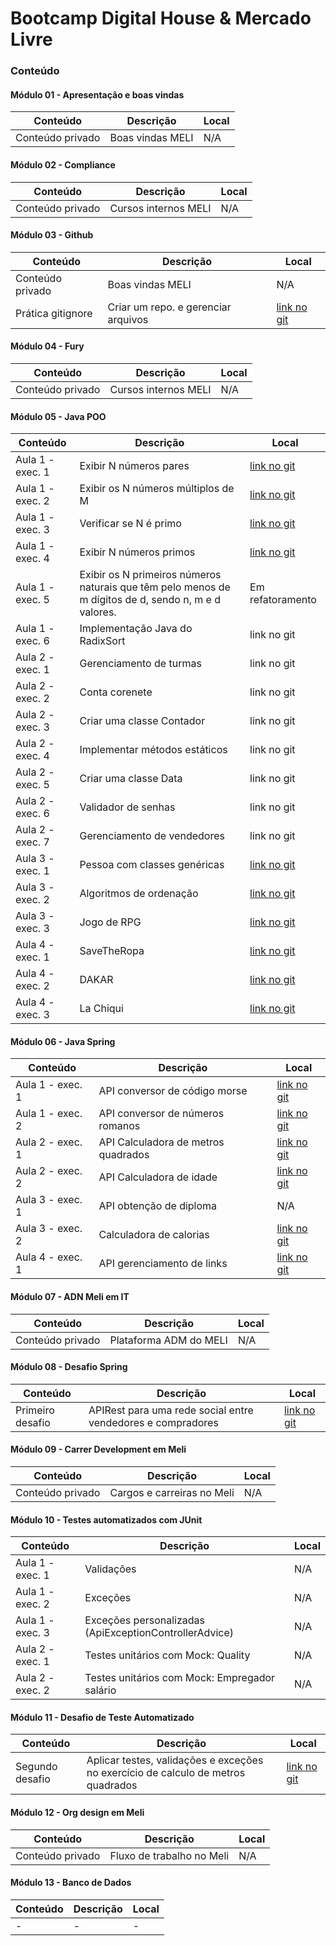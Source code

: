 # Bootcamp Digital House & Mercado Livre


### Conteúdo

#### Módulo 01 - Apresentação e boas vindas

| Conteúdo | Descrição | Local |
|--|--|--|
| Conteúdo privado | Boas vindas MELI | N/A |


#### Módulo 02 - Compliance

| Conteúdo | Descrição | Local |
|--|--|--|
| Conteúdo privado | Cursos internos MELI | N/A |


#### Módulo 03 - Github

| Conteúdo | Descrição | Local |
|--|--|--|
| Conteúdo privado | Boas vindas MELI | N/A |
|Prática gitignore | Criar um repo. e gerenciar arquivos | [link no git](https://github.com/joseraimundomeli/bootcamp-meli/tree/master/modulo03-github/exercicio-gitignore) |


#### Módulo 04 - Fury

| Conteúdo | Descrição | Local |
|--|--|--|
| Conteúdo privado | Cursos internos MELI | N/A |


#### Módulo 05 - Java POO

| Conteúdo | Descrição | Local |
|--|--|--|
| Aula 1 - exec. 1  | Exibir N números pares | [link no git](https://github.com/joseraimundomeli/bootcamp-meli/blob/master/modulo05-java-poo/aula03/exercicio01/src/main/java/exercicio01/exercicio01.java) |
| Aula 1 - exec. 2  | Exibir os N números múltiplos de M | [link no git](https://github.com/joseraimundomeli/bootcamp-meli/blob/master/modulo05-java-poo/aula03/exercicio01/src/main/java/exercicio01/exercicio02.java) |
| Aula 1 - exec. 3  | Verificar se N é primo | [link no git](https://github.com/joseraimundomeli/bootcamp-meli/blob/master/modulo05-java-poo/aula03/exercicio01/src/main/java/exercicio01/exercicio03.java) |
| Aula 1 - exec. 4  | Exibir N números primos | [link no git](https://github.com/joseraimundomeli/bootcamp-meli/blob/master/modulo05-java-poo/aula03/exercicio01/src/main/java/exercicio01/exercicio04.java) |
| Aula 1 - exec. 5  | Exibir os N primeiros números naturais que têm pelo menos de m dígitos de d, sendo n, m e d valores. | Em refatoramento |
| Aula 1 - exec. 6  | Implementação Java do RadixSort | link no git |
| Aula 2 - exec. 1  | Gerenciamento de turmas | link no git |
| Aula 2 - exec. 2  | Conta corenete | link no git |
| Aula 2 - exec. 3  | Criar uma classe Contador | link no git |
| Aula 2 - exec. 4  | Implementar métodos estáticos  | link no git |
| Aula 2 - exec. 5  | Criar uma classe Data | link no git |
| Aula 2 - exec. 6  | Validador de senhas | link no git |
| Aula 2 - exec. 7  | Gerenciamento de vendedores | link no git |
| Aula 3 - exec. 1  | Pessoa com classes genéricas | [link no git](https://github.com/joseraimundomeli/bootcamp-meli/tree/master/modulo05-java-poo/aula05/exercicio01) |
| Aula 3 - exec. 2  | Algoritmos de ordenação | [link no git](https://github.com/joseraimundomeli/bootcamp-meli/tree/master/modulo05-java-poo/aula05/exercicio02) |
| Aula 3 - exec. 3  | Jogo de RPG | [link no git](https://github.com/joseraimundomeli/bootcamp-meli/tree/master/modulo05-java-poo/aula05/exercicio03) |
| Aula 4 - exec. 1  | SaveTheRopa | [link no git](https://github.com/jramorim12/bootcamp-meli-grupo-12/tree/master/joseraimundo/modulo-05/aula06/SaveTheRopa) |
| Aula 4 - exec. 2  | DAKAR | [link no git](https://github.com/jramorim12/bootcamp-meli-grupo-12/tree/master/joseraimundo/modulo-05/aula06/DAKAR)  |
| Aula 4 - exec. 3  | La Chiqui | [link no git](https://github.com/jramorim12/bootcamp-meli-grupo-12/tree/master/joseraimundo/modulo-05/aula06/LaChiqui)  |


#### Módulo 06 - Java Spring

| Conteúdo | Descrição | Local |
|--|--|--|
| Aula 1 - exec. 1  | API conversor de código morse | [link no git](https://github.com/joseraimundomeli/bootcamp-meli/tree/master/modulo06-spring/aula01/conversorCodigoMorse) |
| Aula 1 - exec. 2  | API conversor de números romanos | [link no git](https://github.com/joseraimundomeli/bootcamp-meli/tree/master/modulo06-spring/aula01/numeros-romanos/FirstProject) |
| Aula 2 - exec. 1  | API Calculadora de metros quadrados | [link no git](https://github.com/joseraimundomeli/bootcamp-meli/tree/master/modulo06-spring/aula02/CasaCalculator) |
| Aula 2 - exec. 2  | API Calculadora de idade | [link no git](https://github.com/joseraimundomeli/bootcamp-meli/tree/master/modulo06-spring/aula02/agecalculator) |
| Aula 3 - exec. 1  | API obtenção de diploma | N/A |
| Aula 3 - exec. 2  | Calculadora de calorias | [link no git](https://github.com/joseraimundomeli/bootcamp-meli/tree/master/modulo06-spring/aula03/CalculadoraCalorias) |
| Aula 4 - exec. 1  | API gerenciamento de links | [link no git](https://github.com/joseraimundomeli/bootcamp-meli/tree/master/modulo06-spring/aula04/LinkTracker) |



#### Módulo 07 - ADN Meli em IT

| Conteúdo | Descrição | Local |
|--|--|--|
| Conteúdo privado | Plataforma ADM do MELI | N/A |


#### Módulo 08 - Desafio Spring

| Conteúdo | Descrição | Local |
|--|--|--|
| Primeiro desafio | APIRest para uma rede social entre vendedores e compradores | [link no git](https://github.com/joseraimundomeli/desafio_spring) |


#### Módulo 09 - Carrer Development em Meli

| Conteúdo | Descrição | Local |
|--|--|--|
| Conteúdo privado | Cargos e carreiras no Meli | N/A |


#### Módulo 10 - Testes automatizados com JUnit

| Conteúdo | Descrição | Local |
|--|--|--|
| Aula 1 - exec. 1 | Validações | N/A |
| Aula 1 - exec. 2 | Exceções | N/A |
| Aula 1 - exec. 3 | Exceções personalizadas (ApiExceptionControllerAdvice) | N/A |
| Aula 2 - exec. 1 | Testes unitários com Mock: Quality | N/A |
| Aula 2 - exec. 2 | Testes unitários com Mock: Empregador salário | N/A |


#### Módulo 11 - Desafio de Teste Automatizado

| Conteúdo | Descrição | Local |
|--|--|--|
| Segundo desafio | Aplicar testes, validações e exceções no exercício de calculo de metros quadrados | [link no git](https://github.com/joseraimundomeli/desafio_quality) |



#### Módulo 12 - Org design em Meli

| Conteúdo | Descrição | Local |
|--|--|--|
| Conteúdo privado | Fluxo de trabalho no Meli | N/A |



#### Módulo 13 - Banco de Dados

| Conteúdo | Descrição | Local |
|--|--|--|
| - | - | - |
